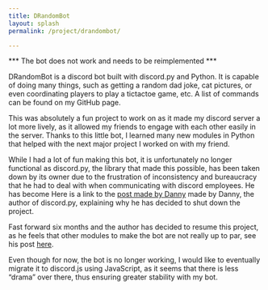 ```yaml
---
title: DRandomBot
layout: splash
permalink: /project/drandombot/

---
```


*** The bot does not work and needs to be reimplemented ***


DRandomBot is a discord bot built with discord.py and Python. It is capable of doing many things, such as getting a random dad joke, cat pictures, or even coordinating players to play a tictactoe game, etc. A list of commands can be found on my GitHub page.

This was absolutely a fun project to work on as it made my discord server a lot more lively, as it allowed my friends to engage with each other easily in the server.
Thanks to this little bot, I learned many new modules in Python that helped with the next major project I worked on with my friend.

While I had a lot of fun making this bot, it is unfortunately no longer functional as discord.py, the library that made this possible, has been taken down by its owner due to the frustration of inconsistency and bureaucracy that he had to deal with when communicating with discord employees. He has become Here is a link to the <a href="https://gist.github.com/Rapptz/4a2f62751b9600a31a0d3c78100287f1"> post made by Danny</a> made by Danny, the author of discord.py, explaining why he has decided to shut down the project.

Fast forward six months and the author has decided to resume this project, as he feels that other modules to make the bot are not really up to par, see his post <a href="https://gist.github.com/Rapptz/c4324f17a80c94776832430007ad40e6">here</a>.

Even though for now, the bot is no longer working, I would like to eventually migrate it to discord.js using JavaScript, as it seems that there is less “drama” over there, thus ensuring greater stability with my bot. 
